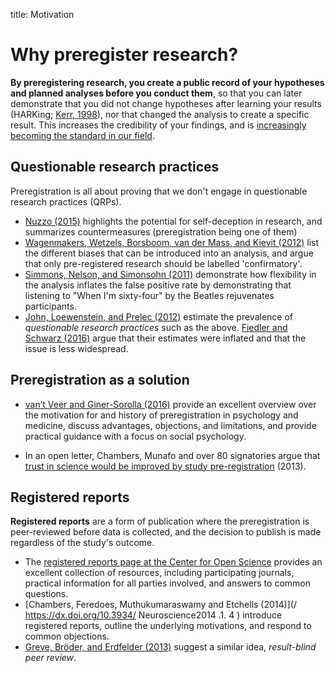 title: Motivation

# Why preregister research?

**By preregistering research, you create a public record of your hypotheses and planned analyses before you conduct them**, so that you can later demonstrate that you did not change hypotheses after learning your results \(HARKing; [Kerr, 1998](https://dx.doi.org/10.1207/s15327957pspr0203_4)\), nor that changed the analysis to create a specific result. This increases the credibility of your findings, and is [increasingly becoming the standard in our field](https://www.psychologicalscience.org/observer/preregistration-becoming-the-norm-in-psychological-science).

## Questionable research practices

Preregistration is all about proving that we don't engage in questionable research practices \(QRPs\).

* [Nuzzo \(2015\)](https://dx.doi.org/10.1038/526182a) highlights the potential for self-deception in research, and summarizes countermeasures \(preregistration being one of them\)
* [Wagenmakers, Wetzels, Borsboom, van der Mass, and Kievit \(2012\)](https://dx.doi.org/10.1177/1745691612463078) list the different biases that can be introduced into an analysis, and argue that only pre-registered research should be labelled 'confirmatory'.
* [Simmons, Nelson, and Simonsohn \(2011\)](https://dx.doi.org/10.1177/0956797611417632) demonstrate how flexibility in the analysis inflates the false positive rate by demonstrating that listening to "When I'm sixty-four" by the Beatles rejuvenates participants.
* [John, Loewenstein, and Prelec \(2012\)](https://dx.doi.org/10.1177/0956797611430953) estimate the prevalence of _questionable research practices_ such as the above. [Fiedler and Schwarz \(2016\)](https://dx.doi.org/10.1177/1948550615612150) argue that their estimates were inflated and that the issue is less widespread.

## Preregistration as a solution

* [van’t Veer and Giner-Sorolla \(2016\)](https://dx.doi.org/10.1016/j.jesp.2016.03.004) provide an excellent overview over the motivation for and history of preregistration in psychology and medicine, discuss advantages, objections, and limitations, and provide practical guidance with a focus on social psychology.

* In an open letter, Chambers, Munafo and over 80 signatories argue that [trust in science would be improved by study pre-registration](https://www.theguardian.com/science/blog/2013/jun/05/trust-in-science-study-pre-registration) \(2013\).

## Registered reports

**Registered reports** are a form of publication where the preregistration is peer-reviewed before data is collected, and the decision to publish is made regardless of the study's outcome.

* The [registered reports page at the Center for Open Science](https://cos.io/rr/) provides an excellent collection of resources, including participating journals, practical information for all parties involved, and answers to common questions.
* [Chambers, Feredoes, Muthukumaraswamy and Etchells \(2014\)](/ https://dx.doi.org/10.3934/ Neuroscience2014 .1. 4 ) introduce registered reports, outline the underlying motivations, and respond to common objections.
* [Greve, Bröder, and Erdfelder \(2013\)](https://dx.doi.org/10.1027/1016-9040/a000144) suggest a similar idea, _result-blind peer review_.



